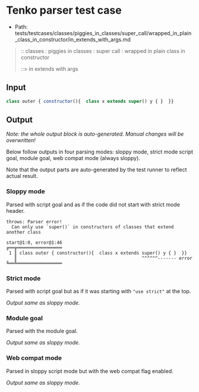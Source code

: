 # Tenko parser test case

- Path: tests/testcases/classes/piggies_in_classes/super_call/wrapped_in_plain_class_in_constructor/in_extends_with_args.md

> :: classes : piggies in classes : super call : wrapped in plain class in constructor
>
> ::> in extends with args

## Input

`````js
class outer { constructor(){  class x extends super() y { }  }}
`````

## Output

_Note: the whole output block is auto-generated. Manual changes will be overwritten!_

Below follow outputs in four parsing modes: sloppy mode, strict mode script goal, module goal, web compat mode (always sloppy).

Note that the output parts are auto-generated by the test runner to reflect actual result.

### Sloppy mode

Parsed with script goal and as if the code did not start with strict mode header.

`````
throws: Parser error!
  Can only use `super()` in constructors of classes that extend another class

start@1:0, error@1:46
╔══╦═════════════════
 1 ║ class outer { constructor(){  class x extends super() y { }  }}
   ║                                               ^^^^^^------- error
╚══╩═════════════════

`````

### Strict mode

Parsed with script goal but as if it was starting with `"use strict"` at the top.

_Output same as sloppy mode._

### Module goal

Parsed with the module goal.

_Output same as sloppy mode._

### Web compat mode

Parsed in sloppy script mode but with the web compat flag enabled.

_Output same as sloppy mode._
